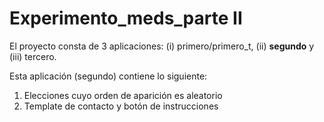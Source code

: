 # Experimento_meds_parte II

El proyecto consta de 3 aplicaciones: (i) primero/primero_t, (ii) **segundo** y (iii) tercero.


Esta aplicación (segundo) contiene lo siguiente:
1. Elecciones cuyo orden de aparición es aleatorio
2. Template de contacto y botón de instrucciones
